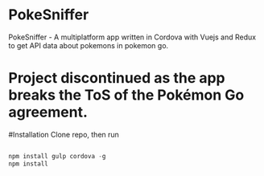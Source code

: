 # PokeSniffer
PokeSniffer - A multiplatform app written in Cordova with Vuejs and Redux to get API data about pokemons in pokemon go.

# Project discontinued as the app breaks the ToS of the Pokémon Go agreement.

#Installation
Clone repo, then run
```javascript

npm install gulp cordova -g
npm install

```
